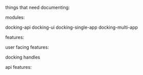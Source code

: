 things that need documenting:

modules:

docking-api
docking-ui
docking-single-app
docking-multi-app


features:

user facing features:

docking handles

api features:

